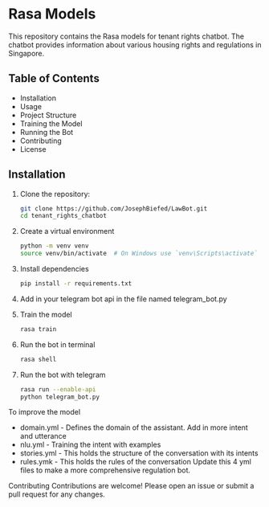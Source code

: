 # Rasa Models

This repository contains the Rasa models for tenant rights chatbot. The chatbot provides information about various housing rights and regulations in Singapore.

## Table of Contents

- Installation
- Usage
- Project Structure
- Training the Model
- Running the Bot
- Contributing
- License

## Installation

1. Clone the repository:
   ```bash
   git clone https://github.com/JosephBiefed/LawBot.git
   cd tenant_rights_chatbot

2. Create a virtual environment
   ```bash
   python -m venv venv
   source venv/bin/activate  # On Windows use `venv\Scripts\activate`

3. Install dependencies
   ```bash
   pip install -r requirements.txt

4. Add in your telegram bot api in the file named telegram_bot.py

5. Train the model
   ```bash
   rasa train

6. Run the bot in terminal
   ```bash
   rasa shell
6. Run the bot with telegram
   ```bash
   rasa run --enable-api
   python telegram_bot.py

To improve the model
- domain.yml - Defines the domain of the assistant. Add in more intent and utterance
- nlu.yml - Training the intent with examples
- stories.yml - This holds the structure of the conversation with its intents
- rules.ymk - This holds the rules of the conversation
Update this 4 yml files to make a more comprehensive regulation bot.

Contributing
Contributions are welcome! Please open an issue or submit a pull request for any changes.
